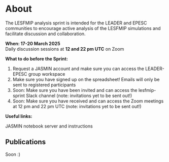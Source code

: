# About 

The LESFMIP analysis sprint is intended for the LEADER and EPESC communities to encourage active analysis of the LESFMIP simulations and facilitate discussion and collaboration. 

**When: 17-20 March 2025**<br />
Daily discussion sessions at **12 and 22 pm UTC** on Zoom

**What to do before the Sprint:**

1. Request a JASMIN account and make sure you can access the LEADER-EPESC group workspace
2. Make sure you have signed up on the spreadsheet! Emails will only be sent to registered participants
3. Soon: Make sure you have been invited and can access the lesfmip-sprint Slack channel (note: invitations yet to be sent out!)
4. Soon: Make sure you have received and can access the Zoom meetings at 12 pm and 22 pm UTC (note: invitations yet to be sent out!)

**Useful links:**

JASMIN notebook server and instructions 


## Publications

Soon :)


